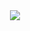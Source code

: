 
<div align="center"> 
<img src="https://github.com/Qypol342/Qypol342/assets/37497007/afc65f0e-ed64-4d43-b3e7-236f49bfe3c4" />



</div>
